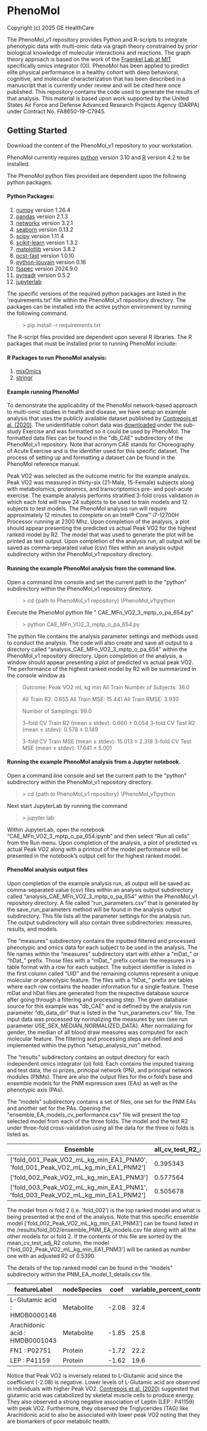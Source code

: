 # PhenoMol
Copyright (c) 2025 GE HealthCare

The PhenoMol_v1 repository provides Python and R-scripts to integrate phenotypic data with multi-omic data via graph theory constrained by prior biological knowledge of molecular interactions and reactions. The graph theory approach is based on the work of the [Fraenkel Lab at MIT](https://github.com/fraenkel-lab) specifically omics integrator (OI). PhenoMol has been applied to predict elite physical performance in a healthy cohort with deep behavioral, cognitive, and molecular characterization that has been described in a manuscript that is currently under review and will be cited here once published. This repository contains the code used to generate the results of that analysis. This material is based upon work supported by the United States Air Force and Defense Advanced Research Projects Agency (DARPA) under Contract No. FA8650-19-C7945.

## Getting Started

Download the content of the PhenoMol_v1 repository to your workstation.

PhenoMol currently requires [python](https://www.python.org) version 3.10 and [R](https://www.r-project.org) version 4.2 to be installed.

The PhenoMol python files provided are dependent upon the following python packages.

#### Python Packages: 
1. [numpy](https://pypi.org/project/numpy) version 1.26.4
2. [pandas](https://pypi.org/project/pandas) version 2.1.3
3. [networkx](https://pypi.org/project/networkx) version 3.2.1
4. [seaborn](https://pypi.org/project/seaborn) version 0.13.2
5. [scipy](https://pypi.org/project/scipy) version 1.11.4
6. [scikit-learn](https://pypi.org/project/scikit-learn) version 1.3.2
7. [matplotlib](https://pypi.org/project/matplotlib) version 3.8.2
8. [pcst-fast](https://pypi.org/project/pcst-fast) version 1.0.10
9. [python-louvain](https://pypi.org/project/python-louvain) version 0.16
10. [fsspec](https://pypi.org/project/fsspec) version 2024.9.0
11. [pyreadr](https://pypi.org/project/pyreadr) version 0.5.2
12. [jupyterlab](https://pypi.org/project/jupyterlab)

The specific versions of the required python packages are listed in the 'requirements.txt' file within the PhenoMol_v1 repository directory. The packages can be installed into the active python environment by running the following command.

>\> pip install -r requirements.txt

The R-script files provided are dependent upon several R libraries. The R packages that must be installed prior to running PhenoMol include:

#### R Packages to run PhenoMol analysis: 
1. [mixOmics](https://www.bioconductor.org/packages/release/bioc/html/mixOmics.html)  
2. [stringr](https://cran.r-project.org/web/packages/stringr)

#### Example running PhenoMol


To demonstrate the applicability of the PhenoMol network-based approach to multi-omic studies in health and disease, we have setup an example analysis that uses the publicly available dataset published by [Contrepois et al. (2020)](https://pubmed.ncbi.nlm.nih.gov/32470399). The unidentifiable cohort data was [downloaded](http://hmp2-data.stanford.edu/index.php) under the sub-study Exercise and was formatted so it could be used by PhenoMol. The formatted data files can be found in the "db_CAE" subdirectory of the PhenoMol_v1 repository. Note that acronym CAE stands for Choreography of Acute Exercise and is the identifier used for this specific dataset. The process of setting up and formatting a dataset can be found in the PhenoMol reference manual.

Peak VO2 was selected as the outcome metric for the example analysis. Peak VO2 was measured in thirty-six (21-Male, 15-Female) subjects along with metabolomics, proteomics, and transcriptomics pre- and post-acute exercise. The example analysis performs stratified 3-fold cross validation in which each fold will have 24 subjects to be used to train models and 12 subjects to test models. The PhenoMol analysis run will require approximately 12 minutes to complete on an Intel® Core™ i7-12700H Processor running at 2300 Mhz. Upon completion of the analysis, a plot should appear presenting the predicted vs actual Peak VO2 for the highest ranked model by R2. The model that was used to generate the plot will be printed as text output. Upon completion of the analysis run, all output will be saved as comma-separated value (csv) files within an analysis output subdirectory within the PhenoMol_v1 repository directory.

#### Running the example PhenoMol analysis from the command line.

Open a command line console and set the current path to the "python" subdirectory within the PhenoMol_v1 repository directory.

>\> cd {path to PhenoMol_v1 repository} \PhenoMol_v1\python

Execute the PhenoMol python file " CAE_MFn_VO2_3_mptp_o_pa_654.py"

>\> python CAE_MFn_VO2_3_mptp_o_pa_654.py

The python file contains the analysis parameter settings and methods used to conduct the analysis. The code will also create and save all output to a directory called “analysis_CAE_MFn_VO2_3_mptp_o_pa_654” within the PhenoMol_v1 repository directory. Upon completion of the analysis, a window should appear presenting a plot of predicted vs actual peak VO2. The performance of the highest ranked model by R2 will be summarized in the console window as

> Outcome: Peak VO2 mL kg min
> All Train Number of Subjects: 36.0
> 
> All Train R2: 0.655
> All Train MSE: 15.441
> All Train RMSE: 3.930
> 
> Number of Samplings: 99.0
> 
> 3-fold CV Train R2 (mean ± stdev): 0.660 ± 0.054
> 3-fold CV Test  R2 (mean ± stdev): 0.578 ± 0.149
> 
> 3-fold CV Train MSE (mean ± stdev): 15.013 ± 2.318
> 3-fold CV Test  MSE (mean ± stdev): 17.641 ± 5.001


#### Running the example PhenoMol analysis from a Jupyter notebook.

Open a command line console and set the current path to the "python" subdirectory within the PhenoMol_v1 repository directory.

>\> cd {path to PhenoMol_v1 repository} \PhenoMol_v1\python

Next start JupyterLab by running the command

>\> jupyter lab

Within JupyterLab, open the notebook “CAE_MFn_VO2_3_mptp_o_pa_654.ipynb” and then select “Run all cells” from the Run menu. Upon completion of the analysis, a plot of predicted vs actual Peak VO2 along with a printout of the model performance will be presented in the notebook’s output cell for the highest ranked model.

#### PhenoMol analysis output files

Upon completion of the example analysis run, all output will be saved as comma-separated value (csv) files within an analysis output subdirectory called “analysis_CAE_MFn_VO2_3_mptp_o_pa_654” within the PhenoMol_v1 repository directory. A file called “run_parameters.csv” that is generated by the save_run_parameters method will be found in the analysis output subdirectory. This file lists all the parameter settings for the analysis run. The output subdirectory will also contain three subdirectories: measures, results, and models.  

The “measures” subdirectory contains the inputted filtered and processed phenotypic and omics data for each subject to be used in the analysis. The file names within the “measures” subdirectory start with either a “mDat_” or “hDat_” prefix. Those files with a “mDat_” prefix contain the measures in a table format with a row for each subject. The subject identifier is listed in the first column called “UID” and the remaining columns represent a unique molecular or phenotypic feature. The files with a “hDat_” prefix are tables where each row contains the header information for a single feature. These mDat and hDat files are generated from the respective database source after going through a filtering and processing step. The given database source for this example was "db_CAE" and is defined by the analysis run parameter “db_data_dir” that is listed in the “run_parameters.csv” file. The input data was processed by normalizing the measures by sex (see run parameter USE_SEX_MEDIAN_NORMALIZED_DATA). After normalizing for gender, the median of all blood draw measures was computed for each molecular feature. The filtering and processing steps are defined and implemented within the python “setup_analysis_run” method.

The “results” subdirectory contains an output directory for each independent omics integrator (oi) fold. Each contains the imputed training and test data, the oi prizes, principal network (PN), and principal network modules (PNMs). There are also the output files for the oi fold’s base and ensemble models for the PNM expression axes (EAs) as well as the phenotypic axis (PAs).

The “models” subdirectory contains a set of files, one set for the PNM EAs and another set for the PAs. Opening the "ensemble_EA_models_cv_performance.csv" file will present the top selected model from each of the three folds. The model and the test R2 under three-fold cross-validation using all the data for the three oi folds is listed as.

Ensemble  | all_cv_test_R2_mean
-------------------------- | -----------------------------------
['fold_001_Peak_VO2_mL_kg_min_EA1_PNM0', 'fold_001_Peak_VO2_mL_kg_min_EA1_PNM2'] | 0.395343
['fold_002_Peak_VO2_mL_kg_min_EA1_PNM3'] | 0.577564
['fold_003_Peak_VO2_mL_kg_min_EA1_PNM1', 'fold_003_Peak_VO2_mL_kg_min_EA1_PNM2'] | 0.505678

The model from oi fold 2 (i.e. 'fold_002’) is the top ranked model and what is being presented at the end of the analysis.  Note that this specific ensemble model ['fold_002_Peak_VO2_mL_kg_min_EA1_PNM3'] can be found listed in the /results/fold_002/ensemble_PNM_EA_models.csv file along with all the other models for oi fold 2. If the contents of this file are sorted by the mean_cv_test_adj_R2 column, the model ['fold_002_Peak_VO2_mL_kg_min_EA1_PNM3'] will be ranked as number one with an adjusted R2 of 0.5390.

The details of the top ranked model can be found in the “models” subdirectory within the PNM_EA_model_1_details.csv file.

featureLabel | nodeSpecies | coef | variable_percent_contribution
-------------|------------- | --------|--------
L-Glutamic acid : HMDB0000148 | Metabolite | -2.08 | 32.4
Arachidonic acid : HMDB0001043 | Metabolite | -1.85 | 25.8
FN1 : P02751 | Protein | -1.72 | 22.2
LEP : P41159 | Protein | -1.62 | 19.6

Notice that Peak VO2 is inversely related to L-Glutamic acid since the coefficient (-2.08) is negative. Lower levels of L-Glutamic acid are observed in individuals with higher Peak VO2. [Contrepois et al. (2020)](https://pubmed.ncbi.nlm.nih.gov/32470399) suggested that glutamic acid was catabolized by skeletal muscle cells to produce energy. They also observed a strong negative association of Leptin (LEP : P41159) with peak VO2.  Furthermore, they observed the Triglycerides (TAG) like Arachidonic acid to also be associated with lower peak VO2 noting that they are biomarkers of poor metabolic health.
